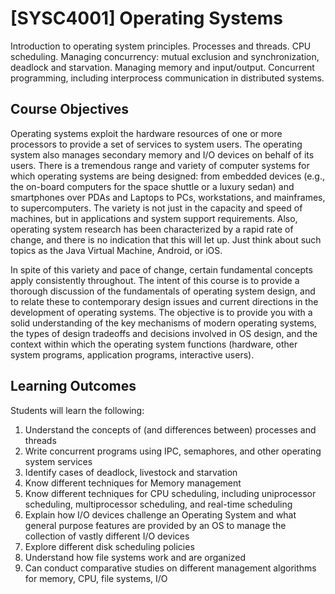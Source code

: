 # [SYSC4001] Operating Systems

Introduction to operating system principles. Processes and threads. CPU scheduling. 
Managing concurrency: mutual exclusion and synchronization, deadlock and starvation. 
Managing memory and input/output. Concurrent programming, including interprocess communication in 
distributed systems.

## Course Objectives

Operating systems exploit the hardware resources of one or more processors to provide a set of services to system users. 
The operating system also manages secondary memory and I/O devices on behalf of its users. 
There is a tremendous range and variety of computer systems for which operating systems are being designed: from embedded devices
(e.g., the on-board computers for the space shuttle or a luxury sedan) and smartphones over PDAs and Laptops to PCs, workstations, and mainframes, to supercomputers. 
The variety is not just in the capacity and speed of machines, but in applications and system support requirements. 
Also, operating system research has been characterized by a rapid rate of change, and there is no indication that this will let up. 
Just think about such topics as the Java Virtual Machine, Android, or iOS.

In spite of this variety and pace of change, certain fundamental concepts apply consistently throughout. The intent of this course is to provide a thorough discussion of the fundamentals of operating system design, and to relate these to contemporary design issues and current directions in the development of operating systems. The objective is to provide you with a solid understanding of the key mechanisms of modern operating systems, the types of design tradeoffs and decisions involved in OS design, and the context within which the operating system functions (hardware, other system programs, application programs, interactive users).

## Learning Outcomes

Students will learn the following:

1. Understand the concepts of (and differences between) processes and threads
2. Write concurrent programs using IPC, semaphores, and other operating system services
3. Identify cases of deadlock, livestock and starvation
4. Know different techniques for Memory management
5. Know different techniques for CPU scheduling, including uniprocessor scheduling, multiprocessor scheduling, and real-time scheduling
6. Explain how I/O devices challenge an Operating System and what general purpose features are provided by an OS to manage the collection of vastly different I/O devices
7. Explore different disk scheduling policies
8. Understand how file systems work and are organized
9. Can conduct comparative studies on different management algorithms for memory, CPU, file systems, I/O